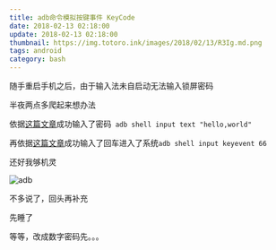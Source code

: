 ```yaml
---
title: adb命令模拟按键事件 KeyCode
date: 2018-02-13 02:18:00
update: 2018-02-13 02:18:00
thumbnail: https://img.totoro.ink/images/2018/02/13/R3Ig.md.png
tags: android
category: bash
---
```


随手重启手机之后，由于输入法未自启动无法输入锁屏密码

半夜两点多爬起来想办法

依据[这篇文章](http://blog.csdn.net/skycnlr/article/details/68922205)成功输入了密码` adb shell input text "hello,world"`

再依据[这篇文章](http://blog.csdn.net/jlminghui/article/details/39268419)成功输入了回车进入了系统`adb shell input keyevent 66`

还好我够机灵

![adb](https://img.totoro.ink/images/2018/02/13/R3Ig.png)

不多说了，回头再补充

先睡了

等等，改成数字密码先。。。